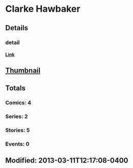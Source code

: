 # Clarke  Hawbaker 
## Details
### detail
#### [Link](http://marvel.com/comics/creators/7811/clarke_hawbaker?utm_campaign=apiRef&utm_source=225578a89fc76f3d20fbffda5d17a88d)
## [Thumbnail](http://i.annihil.us/u/prod/marvel/i/mg/b/40/image_not_available.jpg)
## Totals
### Comics: 4
### Series: 2
### Stories: 5
### Events: 0
## Modified: 2013-03-11T12:17:08-0400